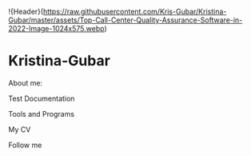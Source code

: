 !{Header}(https://raw.githubusercontent.com/Kris-Gubar/Kristina-Gubar/master/assets/Top-Call-Center-Quality-Assurance-Software-in-2022-Image-1024x575.webp)
# Kristina-Gubar
About me:

Test Documentation

Tools and Programs

My CV

Follow me
